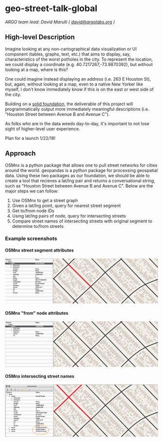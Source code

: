 # geo-street-talk-global
_ARGO team lead: David Marulli ( david@argolabs.org )_

## High-level Description
Imagine looking at any non-cartographical data visualization or UI component (tables, graphs, text, etc.) that aims to display, say, characteristics of the worst potholes in the city. To represent the location, we could display a coordinate (e.g. 40.7217267,-73.9870392), but without looking at a map, where is this?

One could imagine instead displaying an address (i.e. 263 E Houston St), but, again, without looking at a map, even to a native New Yorker like myself, I don't know immediately know if this is on the east or west side of the city.

Building on a [solid foundation](https://medium.com/a-r-g-o/introducing-geo-street-talk-c11bd2306ff1), the deliverable of this project will programmatically output more immediately meaningful descriptions (i.e. "Houston Street between Avenue B and Avenue C").

As folks who are in the data weeds day-to-day, it's important to not lose sight of higher-level user experience.

Plan for a launch 1/22/18!

## Approach
OSMnx is a python package that allows one to pull street networks for cities around the world. geopandas is a python package for processing geospatial data. Using these two packages as our foundation, we should be able to create a tool that recieves a lat/lng pair and returns a conversational string, such as "Houston Street between Avenue B and Avenue C". Below are the major steps we can follow:

1. Use OSMnx to get a street graph
2. Given a lat/lng point, query for nearest street segment
3. Get to/from node IDs
4. Using lat/lng pairs of node, query for intersecting streets
5. Compare street names of intersecting streets with original segment to determine to/from streets

### Example screenshots
#### OSMnx street segment attributes
![osmnx_street_segment_attributes](img/osmnx_street_segment_attributes.png)
#### OSMnx "from" node attributes
![osmnx_from_node_attributes](img/osmnx_from_node_attributes.png)
#### OSMnx intersecting street names
![osmnx_intersecting_street_names](img/osmnx_intersecting_street_names.png)
